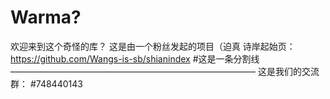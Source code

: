 # Warma?
欢迎来到这个奇怪的库？
这是由一个粉丝发起的项目（迫真
诗岸起始页：https://github.com/Wangs-is-sb/shianindex
#这是一条分割线————————————————————————————
这是我们的交流群：
#748440143
